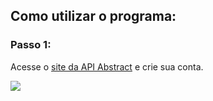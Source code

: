## Como utilizar o programa:

### Passo 1:
Acesse o <a href="https://app.abstractapi.com/users/login"> site da API Abstract</a> e crie sua conta.

<img src="https://external-content.duckduckgo.com/iu/?u=https%3A%2F%2Ftse2.mm.bing.net%2Fth%3Fid%3DOIP.KKWOQcY_ksm30KUdwdIcQwHaE8%26pid%3DApi&f=1">
